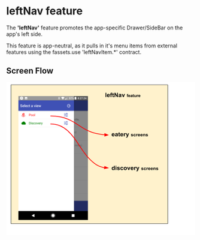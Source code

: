 # leftNav feature

The **'leftNav'** feature promotes the app-specific Drawer/SideBar
on the app's left side.

This feature is app-neutral, as it pulls in it's menu items from
external features using the fassets.use 'leftNavItem.*' contract.


## Screen Flow

![Screen Flow](docs/ScreenFlow.png)
